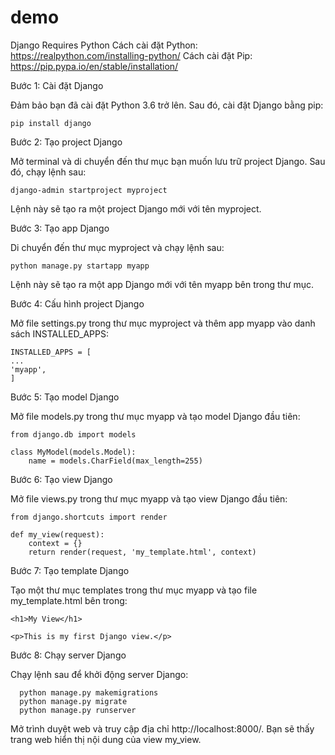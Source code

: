 # demo
Django Requires Python
Cách cài đặt Python: https://realpython.com/installing-python/
Cách cài đặt Pip: https://pip.pypa.io/en/stable/installation/

Bước 1: Cài đặt Django

  Đảm bảo bạn đã cài đặt Python 3.6 trở lên. Sau đó, cài đặt Django bằng pip:

    pip install django

Bước 2: Tạo project Django

  Mở terminal và di chuyển đến thư mục bạn muốn lưu trữ project Django. Sau đó, chạy lệnh sau:

    django-admin startproject myproject

  Lệnh này sẽ tạo ra một project Django mới với tên myproject.

Bước 3: Tạo app Django

  Di chuyển đến thư mục myproject và chạy lệnh sau:

    python manage.py startapp myapp

  Lệnh này sẽ tạo ra một app Django mới với tên myapp bên trong thư mục.

Bước 4: Cấu hình project Django

  Mở file settings.py trong thư mục myproject và thêm app myapp vào danh sách INSTALLED_APPS:

    INSTALLED_APPS = [
    ...
    'myapp',
    ]

Bước 5: Tạo model Django

  Mở file models.py trong thư mục myapp và tạo model Django đầu tiên:

    from django.db import models

    class MyModel(models.Model):
        name = models.CharField(max_length=255)
        
Bước 6: Tạo view Django

  Mở file views.py trong thư mục myapp và tạo view Django đầu tiên:

    from django.shortcuts import render

    def my_view(request):
        context = {}
        return render(request, 'my_template.html', context)

Bước 7: Tạo template Django

  Tạo một thư mục templates trong thư mục myapp và tạo file my_template.html bên trong:

    <h1>My View</h1>

    <p>This is my first Django view.</p>

Bước 8: Chạy server Django

  Chạy lệnh sau để khởi động server Django:

      python manage.py makemigrations
      python manage.py migrate      
      python manage.py runserver
      
  Mở trình duyệt web và truy cập địa chỉ http://localhost:8000/. Bạn sẽ thấy trang web hiển thị nội dung của view my_view.
